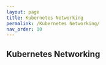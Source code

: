 ```yaml
---
layout: page
title: Kubernetes Networking
permalink: /Kubernetes Networking/
nav_order: 10
---
```


## Kubernetes Networking
